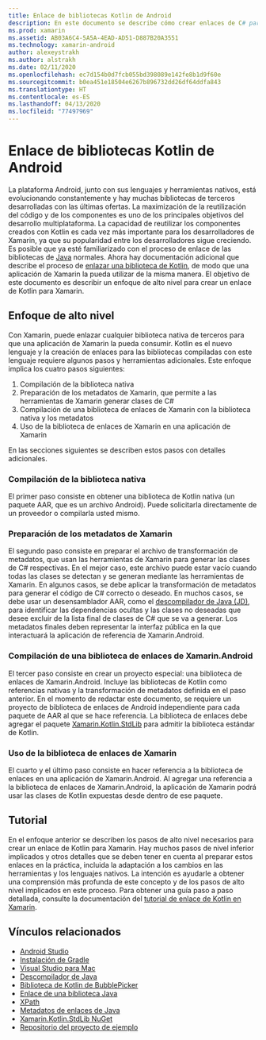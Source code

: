```yaml
---
title: Enlace de bibliotecas Kotlin de Android
description: En este documento se describe cómo crear enlaces de C# para código de Kotlin, lo que permite consumir bibliotecas nativas en una aplicación de Xamarin.Android.
ms.prod: xamarin
ms.assetid: AB03A6C4-5A5A-4EAD-AD51-D887B20A3551
ms.technology: xamarin-android
author: alexeystrakh
ms.author: alstrakh
ms.date: 02/11/2020
ms.openlocfilehash: ec7d154b0d7fcb055bd398089e142fe8b1d9f60e
ms.sourcegitcommit: b0ea451e18504e6267b896732dd26df64ddfa843
ms.translationtype: HT
ms.contentlocale: es-ES
ms.lasthandoff: 04/13/2020
ms.locfileid: "77497969"
---
```

# <a name="bind-android-kotlin-libraries"></a>Enlace de bibliotecas Kotlin de Android

La plataforma Android, junto con sus lenguajes y herramientas nativos, está evolucionando constantemente y hay muchas bibliotecas de terceros desarrolladas con las últimas ofertas. La maximización de la reutilización del código y de los componentes es uno de los principales objetivos del desarrollo multiplataforma. La capacidad de reutilizar los componentes creados con Kotlin es cada vez más importante para los desarrolladores de Xamarin, ya que su popularidad entre los desarrolladores sigue creciendo. Es posible que ya esté familiarizado con el proceso de enlace de las bibliotecas de [Java](https://docs.microsoft.com/xamarin/android/platform/binding-java-library/) normales. Ahora hay documentación adicional que describe el proceso de [enlazar una biblioteca de Kotlin](walkthrough.md), de modo que una aplicación de Xamarin la pueda utilizar de la misma manera. El objetivo de este documento es describir un enfoque de alto nivel para crear un enlace de Kotlin para Xamarin.

## <a name="high-level-approach"></a>Enfoque de alto nivel

Con Xamarin, puede enlazar cualquier biblioteca nativa de terceros para que una aplicación de Xamarin la pueda consumir. Kotlin es el nuevo lenguaje y la creación de enlaces para las bibliotecas compiladas con este lenguaje requiere algunos pasos y herramientas adicionales. Este enfoque implica los cuatro pasos siguientes:

1. Compilación de la biblioteca nativa
1. Preparación de los metadatos de Xamarin, que permite a las herramientas de Xamarin generar clases de C#
1. Compilación de una biblioteca de enlaces de Xamarin con la biblioteca nativa y los metadatos
1. Uso de la biblioteca de enlaces de Xamarin en una aplicación de Xamarin

En las secciones siguientes se describen estos pasos con detalles adicionales.

### <a name="build-the-native-library"></a>Compilación de la biblioteca nativa

El primer paso consiste en obtener una biblioteca de Kotlin nativa (un paquete AAR, que es un archivo Android). Puede solicitarla directamente de un proveedor o compilarla usted mismo.

### <a name="prepare-the-xamarin-metadata"></a>Preparación de los metadatos de Xamarin

El segundo paso consiste en preparar el archivo de transformación de metadatos, que usan las herramientas de Xamarin para generar las clases de C# respectivas. En el mejor caso, este archivo puede estar vacío cuando todas las clases se detectan y se generan mediante las herramientas de Xamarin. En algunos casos, se debe aplicar la transformación de metadatos para generar el código de C# correcto o deseado. En muchos casos, se debe usar un desensamblador AAR, como el [descompilador de Java (JD)](http://java-decompiler.github.io/), para identificar las dependencias ocultas y las clases no deseadas que desee excluir de la lista final de clases de C# que se va a generar. Los metadatos finales deben representar la interfaz pública en la que interactuará la aplicación de referencia de Xamarin.Android.

### <a name="build-a-xamarinandroid-binding-library"></a>Compilación de una biblioteca de enlaces de Xamarin.Android

El tercer paso consiste en crear un proyecto especial: una biblioteca de enlaces de Xamarin.Android. Incluye las bibliotecas de Kotlin como referencias nativas y la transformación de metadatos definida en el paso anterior. En el momento de redactar este documento, se requiere un proyecto de biblioteca de enlaces de Android independiente para cada paquete de AAR al que se hace referencia. La biblioteca de enlaces debe agregar el paquete [Xamarin.Kotlin.StdLib](https://www.nuget.org/packages/Xamarin.Kotlin.StdLib/) para admitir la biblioteca estándar de Kotlin.

### <a name="consume-the-xamarin-binding-library"></a>Uso de la biblioteca de enlaces de Xamarin

El cuarto y el último paso consiste en hacer referencia a la biblioteca de enlaces en una aplicación de Xamarin.Android. Al agregar una referencia a la biblioteca de enlaces de Xamarin.Android, la aplicación de Xamarin podrá usar las clases de Kotlin expuestas desde dentro de ese paquete.

## <a name="walkthrough"></a>Tutorial

En el enfoque anterior se describen los pasos de alto nivel necesarios para crear un enlace de Kotlin para Xamarin. Hay muchos pasos de nivel inferior implicados y otros detalles que se deben tener en cuenta al preparar estos enlaces en la práctica, incluida la adaptación a los cambios en las herramientas y los lenguajes nativos. La intención es ayudarle a obtener una comprensión más profunda de este concepto y de los pasos de alto nivel implicados en este proceso. Para obtener una guía paso a paso detallada, consulte la documentación del [tutorial de enlace de Kotlin en Xamarin](walkthrough.md).

## <a name="related-links"></a>Vínculos relacionados

- [Android Studio](https://developer.android.com/studio)
- [Instalación de Gradle](https://gradle.org/install/)
- [Visual Studio para Mac](https://visualstudio.microsoft.com/downloads)
- [Descompilador de Java](http://java-decompiler.github.io/)
- [Biblioteca de Kotlin de BubblePicker](https://github.com/igalata/Bubble-Picker)
- [Enlace de una biblioteca Java](https://docs.microsoft.com/xamarin/android/platform/binding-java-library/)
- [XPath](https://www.w3.org/TR/xpath/)
- [Metadatos de enlaces de Java](https://docs.microsoft.com/xamarin/android/platform/binding-java-library/customizing-bindings/java-bindings-metadata)
- [Xamarin.Kotlin.StdLib NuGet](https://www.nuget.org/packages/Xamarin.Kotlin.StdLib/)
- [Repositorio del proyecto de ejemplo](https://github.com/xamcat/xamarin-binding-kotlin-framework)
